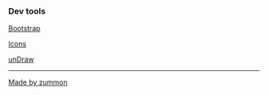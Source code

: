 ### Dev tools

[Bootstrap](https://getbootstrap.com/)

[Icons](https://icons.getbootstrap.com/)

[unDraw](https://undraw.co/)

---
[Made by zummon](https://zummon.page/)